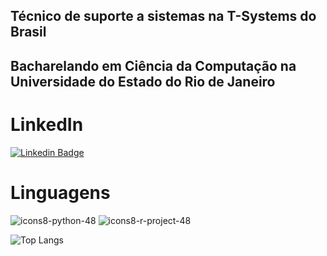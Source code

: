 ## Técnico de suporte a sistemas na T-Systems do Brasil
## Bacharelando em Ciência da Computação na Universidade do Estado do Rio de Janeiro

# LinkedIn
[![Linkedin Badge](https://img.shields.io/badge/Linkedin-323330?style=for-the-badge&logo=linkedin&logoColor=blue)](https://www.linkedin.com/in/rafaelmanteigabalbino/)

# Linguagens
![icons8-python-48](https://user-images.githubusercontent.com/25599308/219158898-43964b1f-e7b9-479c-9d42-551d5b244e28.png)
![icons8-r-project-48](https://user-images.githubusercontent.com/25599308/219160932-e07da749-8620-4abb-9c80-f2bb6f39b230.png)

![Top Langs](https://github-readme-stats.vercel.app/api/top-langs/?username=fael0306&layout=compact)
